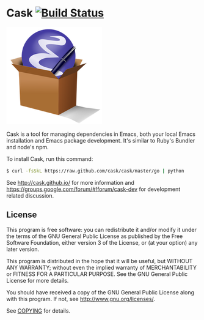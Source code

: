 # Cask [![Build Status](https://api.travis-ci.org/cask/cask.png?branch=master)](http://travis-ci.org/cask/cask)

![Cask](cask.png)

Cask is a tool for managing dependencies in Emacs, both your local
Emacs installation and Emacs package development. It's similar to
Ruby's Bundler and node's npm.

To install Cask, run this command:

```bash
$ curl -fsSkL https://raw.github.com/cask/cask/master/go | python
```

See <http://cask.github.io/> for more information and
<https://groups.google.com/forum/#!forum/cask-dev> for development
related discussion.

## License

This program is free software: you can redistribute it and/or modify it under
the terms of the GNU General Public License as published by the Free Software
Foundation, either version 3 of the License, or (at your option) any later
version.

This program is distributed in the hope that it will be useful, but WITHOUT ANY
WARRANTY; without even the implied warranty of MERCHANTABILITY or FITNESS FOR A
PARTICULAR PURPOSE.  See the GNU General Public License for more details.

You should have received a copy of the GNU General Public License along with
this program.  If not, see http://www.gnu.org/licenses/.

See [COPYING](https://github.com/cask/cask/blob/master/COPYING) for details.
